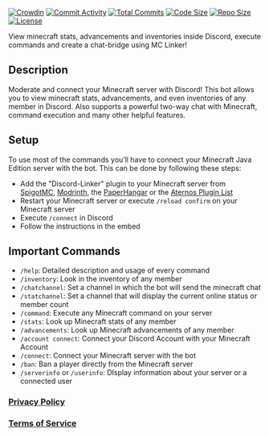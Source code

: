 [![Crowdin](https://badges.crowdin.net/minecraft-smp-bot/localized.svg)](https://crowdin.com/project/minecraft-smp-bot) [![Commit Activity](https://img.shields.io/github/commit-activity/m/MC-Linker/MC-Linker)](https://github.com/MC-Linker/MC-Linker) [![Total Commits](https://badgen.net/github/commits/MC-Linker/MC-Linker/main)](https://github.com/MC-Linker/MC-Linker) [![Code Size](https://img.shields.io/github/languages/code-size/MC-Linker/MC-Linker)](https://github.com/MC-Linker/MC-Linker) [![Repo Size](https://img.shields.io/github/repo-size/MC-Linker/MC-Linker)](https://github.com/MC-Linker/MC-Linker) [![License](https://img.shields.io/badge/license-CC%20BY--NC%204.0-red)](https://github.com/MC-Linker/MC-Linker/blob/main/LICENSE.md)

View minecraft stats, advancements and inventories inside Discord, execute commands and create a chat-bridge using MC Linker!

## Description

Moderate and connect your Minecraft server with Discord! This bot allows you to view minecraft stats, advancements, and even inventories of any member in Discord. Also supports a powerful two-way chat with Minecraft, command execution and many other helpful features.

## Setup

To use most of the commands you’ll have to connect your Minecraft Java Edition server with the bot. This can be done by following these steps:

+ Add the "Discord-Linker" plugin to your Minecraft server from [SpigotMC](https://www.spigotmc.org/resources/discord-linker.80691/), [Modrinth](https://modrinth.com/plugin/discord-linker), the [PaperHangar](https://hangar.papermc.io/Lianecx/Discord-Linker) or the [Aternos Plugin List](https://aternos.org/addons/a/spigot/98749)
+ Restart your Minecraft server or execute `/reload confirm` on your Minecraft server
+ Execute `/connect` in Discord
+ Follow the instructions in the embed

## Important Commands

+ `/help`: Detailed description and usage of every command
+ `/inventory`: Look in the inventory of any member
+ `/chatchannel`: Set a channel in which the bot will send the minecraft chat
+ `/statchannel`: Set a channel that will display the current online status or member count
+ `/command`: Execute any Minecraft command on your server
+ `/stats`: Look up Minecraft stats of any member
+ `/advancements`: Look up Minecraft advancements of any member
+ `/account connect`: Connect your Discord Account with your Minecraft Account
+ `/connect`: Connect your Minecraft server with the bot
+ `/ban`: Ban a player directly from the Minecraft server
+ `/serverinfo` or `/userinfo`: DIsplay information about your server or a connected user

### [Privacy Policy](https://mclinker.com/privacy)

### [Terms of Service](https://mclinker.com/tos)
